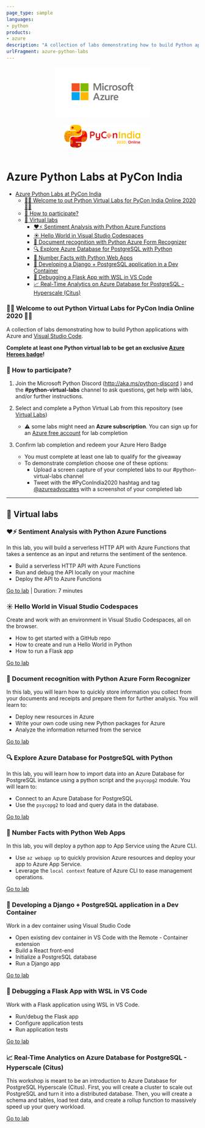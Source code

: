 ```yaml
---
page_type: sample
languages:
- python
products:
- azure
description: "A collection of labs demonstrating how to build Python applications with Azure and Visual Studio Code."
urlFragment: azure-python-labs
---
```


<div align="center">
 <img alt="Logo" src="./assets/azure.png" width="250" />
</div>
<br>

<div align="center">
 <img alt="Logo" src="./assets/piconindia.svg" width="200" />
</div>
<br>

# Azure Python Labs at PyCon India

- [Azure Python Labs at PyCon India](#azure-python-labs-at-pycon-india)
    - [:tada::snake: Welcome to out Python Virtual Labs for PyCon India Online 2020 :tada::snake:](#-welcome-to-out-python-virtual-labs-for-pycon-india-online-2020-)
    - [:thinking: How to participate?](#-how-to-participate)
  - [:microscope: Virtual labs](#-virtual-labs)
    - [:heart::zap: Sentiment Analysis with Python Azure Functions](#️️-sentiment-analysis-with-python-azure-functions)
    - [:sunny: Hello World in Visual Studio Codespaces](#️-hello-world-in-visual-studio-codespaces)
    - [:page_facing_up: Document recognition with Python Azure Form Recognizer](#-document-recognition-with-python-azure-form-recognizer)
    - [:mag: Explore Azure Database for PostgreSQL with Python](#-explore-azure-database-for-postgresql-with-python)
    - [:100: Number Facts with Python Web Apps](#-number-facts-with-python-web-apps)
    - [:whale: Developing a Django + PostgreSQL application in a Dev Container](#-developing-a-django--postgresql-application-in-a-dev-container)
    - [:bug: Debugging a Flask App with WSL in VS Code](#-debugging-a-flask-app-with-wsl-in-vs-code)
    - [:chart_with_upwards_trend: Real-Time Analytics on Azure Database for PostgreSQL - Hyperscale (Citus)](#-real-time-analytics-on-azure-database-for-postgresql---hyperscale-citus)

### :tada::snake: Welcome to out Python Virtual Labs for PyCon India Online 2020 :tada::snake:

A collection of labs demonstrating how to build Python applications with Azure and [Visual Studio Code](https://code.visualstudio.com/?WT.mc_id=pyconindia-github-cxa).

**Complete at least one Python virtual lab to be get an exclusive [Azure Heroes badge](https://www.microsoft.com/skills/azureheroes)!**

### :thinking: How to participate?

1. Join the Microsoft Python Discord (http://aka.ms/python-discord ) and the **#python-virtual-labs** channel to ask questions, get help with labs, and/or further instructions.

2. Select and complete a Python Virtual Lab from this repository (see [Virtual Labs](#-virtual-labs))
   - :warning: some labs might need an **Azure subscription**. You can sign up for an [Azure free account](https://azure.microsoft.com/free/?WT.mc_id=pyconindia-github-cxa) for lab completion

3. Confirm lab completion and redeem your Azure Hero Badge
   - You must complete at least one lab to qualify for the giveaway
   - To demonstrate completion choose one of these options:
     - Upload a screen capture of your completed labs to our #python-virtual-labs channel
     - Tweet with the #PyConIndia2020 hashtag and tag [@azureadvocates](https://twitter.com/azureadvocates) with a screenshot of your completed lab

---

## :microscope: Virtual labs

### :heart::zap: Sentiment Analysis with Python Azure Functions

In this lab, you will build a serverless HTTP API with Azure Functions that takes a sentence as an input and returns the sentiment of the sentence.

- Build a serverless HTTP API with Azure Functions
- Run and debug the API locally on your machine
- Deploy the API to Azure Functions

[Go to lab](4-azure-functions-python-vscode/README.md) | Duration: 7 minutes

### :sunny: Hello World in Visual Studio Codespaces

Create and work with an environment in Visual Studio Codespaces, all on the browser.

- How to get started with a GitHub repo
- How to create and run a Hello World in Python
- How to run a Flask app

[Go to lab](9-vscodespaces/README.md)

### :page_facing_up: Document recognition with Python Azure Form Recognizer

In this lab, you will learn how to quickly store information you collect from your documents and receipts and prepare them for further analysis. You will learn to:

- Deploy new resources in Azure
- Write your own code using new Python packages for Azure
- Analyze the information returned from the service

[Go to lab](9-azure-cognitive-services/README.md)

### :mag: Explore Azure Database for PostgreSQL with Python

In this lab, you will learn how to import data into an Azure Database for PostgreSQL instance using a python script and the `psycopg2` module. You will learn to:

- Connect to an Azure Database for PostgreSQL
- Use the `psycopg2` to load and query data in the database.

[Go to lab](4-postgres/README.md)

### :100: Number Facts with Python Web Apps

In this lab, you will deploy a python app to App Service using the Azure CLI.

- Use `az webapp up` to quickly provision Azure resources and deploy your app to Azure App Service.
- Leverage the `local context` feature of Azure CLI to ease management operations.

[Go to lab](9-azure-web-apps/README.md)

### :whale: Developing a Django + PostgreSQL application in a Dev Container

Work in a dev container using Visual Studio Code

- Open existing dev container in VS Code with the Remote - Container extension
- Build a React front-end
- Initialize a PostgreSQL database
- Run a Django app

[Go to lab](9-vscode-django-postgres-dev-container/README.md)

### :bug: Debugging a Flask App with WSL in VS Code

Work with a Flask application using WSL in VS Code.

- Run/debug the Flask app
- Configure application tests
- Run application tests

[Go to lab](9-windows-subsystem-for-linux/README.md)

### :chart_with_upwards_trend: Real-Time Analytics on Azure Database for PostgreSQL - Hyperscale (Citus)

This workshop is meant to be an introduction to Azure Database for PostgreSQL Hyperscale (Citus). First, you will create a cluster to scale out PostgreSQL and turn it into a distributed database. Then, you will create a schema and tables, load test data, and create a rollup function to massively speed up your query workload.

[Go to lab](4-postgres-citus/README.md)
